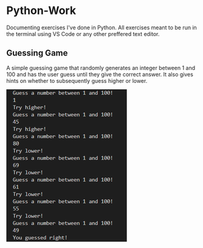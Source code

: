 # Python-Work

Documenting exercises I've done in Python. All exercises meant to be run in the terminal using VS Code or any other preffered text editor.

## Guessing Game

A simple guessing game that randomly generates an integer between 1 and 100 and has the user guess until they give the correct answer. It also gives hints on whether to subsequently guess higher or lower.

![Guessing Game](/images/guessinggame.png)